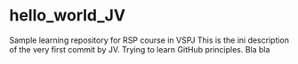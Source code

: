 # hello_world_JV
Sample learning repository for RSP course in VSPJ
This is the ini description of the very first commit by JV. Trying to learn GitHub principles.
Bla bla
